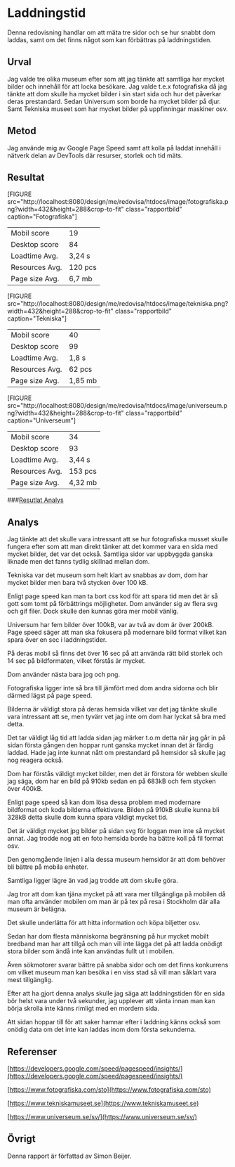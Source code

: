 ---
---
Laddningstid
=======================
Denna redovisning handlar om att mäta tre sidor och se hur snabbt dom laddas, samt om det finns något som kan förbättras på laddningstiden.

Urval
-----------------------

Jag valde tre olika museum efter som att jag tänkte att samtliga har mycket bilder och innehåll för att locka besökare. Jag valde t.e.x fotografiska då jag tänkte att dom skulle ha mycket bilder i sin start sida och hur det påverkar deras prestandard. Sedan Universum som borde ha mycket bilder på djur. Samt Tekniska museet som har mycket bilder på uppfinningar maskiner osv.

Metod
-----------------------

Jag använde mig av Google Page Speed samt att kolla på laddat innehåll i nätverk delan av DevTools där resurser, storlek och tid mäts.

Resultat
-----------------------

[FIGURE src="http://localhost:8080/design/me/redovisa/htdocs/image/fotografiska.png?width=432&height=288&crop-to-fit" class="rapportbild" caption="Fotografiska"]

<table>
<tr>
  <td>Mobil score</td>
  <td>19</td>
</tr>
<tr>
  <td>Desktop score</td>
  <td>84</td>
</tr>
<tr>
  <td>Loadtime Avg.</td>
  <td>3,24 s</td>
</tr>
<tr>
  <td>Resources Avg.</td>
  <td>120 pcs</td>
</tr>
<tr>
  <td>Page size Avg.</td>
  <td>6,7 mb</td>
</tr>
</table>

[FIGURE src="http://localhost:8080/design/me/redovisa/htdocs/image/tekniska.png?width=432&height=288&crop-to-fit" class="rapportbild" caption="Tekniska"]

<table>
<tr>
  <td>Mobil score</td>
  <td>40</td>
</tr>
<tr>
  <td>Desktop score</td>
  <td>99</td>
</tr>
<tr>
  <td>Loadtime Avg.</td>
  <td>1,8 s</td>
</tr>
<tr>
  <td>Resources Avg.</td>
  <td>62 pcs</td>
</tr>
<tr>
  <td>Page size Avg.</td>
  <td>1,85 mb</td>
</tr>
</table>  

[FIGURE src="http://localhost:8080/design/me/redovisa/htdocs/image/universeum.png?width=432&height=288&crop-to-fit" class="rapportbild" caption="Universeum"]

<table>
<tr>
  <td>Mobil score</td>
  <td>34</td>
</tr>
<tr>
  <td>Desktop score</td>
  <td>93</td>
</tr>
<tr>
  <td>Loadtime Avg.</td>
  <td>3,44 s</td>
</tr>
<tr>
  <td>Resources Avg.</td>
  <td>153 pcs</td>
</tr>
<tr>
  <td>Page size Avg.</td>
  <td>4,32 mb</td>
</tr>
</table>

###[Resutlat Analys ](https://docs.google.com/spreadsheets/d/1S5lsQuYh2kzDitVK3wc5fl_KpLntlIVTLigGxz1Ak0E/edit?usp=sharing)



Analys
-----------------------

Jag tänkte att det skulle vara intressant att se hur fotografiska musset skulle fungera efter som att man direkt tänker att det kommer vara en sida med mycket bilder, det var det också.
Samtliga sidor var uppbyggda ganska liknade men det fanns tydlig skillnad mellan dom.

Tekniska var det museum som helt klart av snabbas av dom, dom har mycket bilder men bara två stycken över 100 kB.

Enligt page speed kan man ta bort css kod för att spara tid men det är så gott som tomt på förbättrings möjligheter. Dom använder sig av flera svg och gif filer.
Dock skulle den kunnas göra mer mobil vänlig.

Universum har fem bilder över 100kB, var av två av dom är över 200kB. Page speed säger att man ska fokusera på modernare bild format vilket kan spara över en sec i laddningstider.

På deras mobil så finns det över 16 sec på att använda rätt bild storlek och 14 sec på bildformaten, vilket förstås är mycket.

Dom använder nästa bara jpg och png.

Fotografiska ligger inte så bra till jämfört med dom andra sidorna och blir därmed lägst på  page speed.

Bilderna är väldigt stora på deras hemsida vilket var det jag tänkte skulle vara intressant att se, men tyvärr vet jag inte om dom har lyckat så bra med detta.

Det tar väldigt låg tid att ladda sidan jag märker t.o.m detta när jag går in på sidan första gången den hoppar runt ganska mycket innan det är färdig laddad. Hade jag inte kunnat nått om prestandard på hemsidor så skulle jag nog reagera också.

Dom har förstås väldigt mycket bilder, men det är förstora för webben skulle jag säga, dom har en bild på 910kb sedan en på 683kB och fem stycken över 400kB.

Enligt page speed så kan dom lösa dessa problem med modernare bildformat och koda bilderna effektivare.
Bilden på 910kB skulle kunna bli 328kB detta skulle dom kunna spara väldigt mycket tid.

Det är väldigt mycket jpg bilder på sidan svg för loggan men inte så mycket annat. Jag trodde nog att en foto hemsida borde ha bättre koll på fil format osv.

Den genomgående linjen i alla dessa museum hemsidor är att dom behöver bli bättre på mobila enheter.

Samtliga ligger lägre än vad jag trodde att dom skulle göra.

Jag tror att dom kan tjäna mycket på att vara mer tillgängliga på mobilen då man ofta använder mobilen om man är på tex på resa i Stockholm där alla museum är belägna.

Det skulle underlätta för att hitta information och köpa biljetter osv.

Sedan har dom flesta människorna begränsning på hur mycket mobilt bredband man har att tillgå och man vill inte lägga det på att ladda onödigt stora bilder som ändå inte kan användas fullt ut i mobilen.

Även sökmotorer svarar bättre på snabba sidor och om det finns konkurrens om vilket museum man kan besöka i en viss stad så vill man såklart vara mest tillgänglig.

Efter att ha gjort denna analys skulle jag säga att laddningstiden för en sida bör helst vara under två sekunder, jag upplever att vänta innan man kan börja skrolla inte känns rimligt med en mordern sida.

Att sidan hoppar till för att saker hamnar efter i laddning känns också som onödig data om det inte kan laddas inom dom första sekunderna.

Referenser
-----------------------

[https://developers.google.com/speed/pagespeed/insights/](https://developers.google.com/speed/pagespeed/insights/)

[https://www.fotografiska.com/sto](https://www.fotografiska.com/sto)

[https://www.tekniskamuseet.se](https://www.tekniskamuseet.se)

[https://www.universeum.se/sv/](https://www.universeum.se/sv/)

Övrigt
-----------------------

Denna rapport är författad av Simon Beijer.
